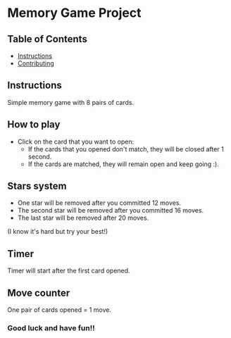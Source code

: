 # Memory Game Project

## Table of Contents

* [Instructions](#instructions)
* [Contributing](#contributing)

## Instructions

Simple memory game with 8 pairs of cards. 

## How to play

- Click on the card that you want to open:
  + If the cards that you opened don't match, they will be closed after 1 second.
  + If the cards are matched, they will remain open and keep going :).
  
## Stars system

- One star will be removed after you committed 12 moves.
- The second star will be removed after you committed 16 moves.
- The last star will be removed after 20 moves.

(I know it's hard but try your best!)

## Timer 

Timer will start after the first card opened.

## Move counter

One pair of cards opened = 1 move.

### Good luck and have fun!!

